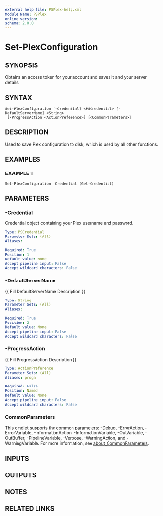 ```yaml
---
external help file: PSPlex-help.xml
Module Name: PSPlex
online version:
schema: 2.0.0
---
```


# Set-PlexConfiguration

## SYNOPSIS
Obtains an access token for your account and saves it and your server details.

## SYNTAX

```
Set-PlexConfiguration [-Credential] <PSCredential> [-DefaultServerName] <String>
 [-ProgressAction <ActionPreference>] [<CommonParameters>]
```

## DESCRIPTION
Used to save Plex configuration to disk, which is used by all other functions.

## EXAMPLES

### EXAMPLE 1
```
Set-PlexConfiguration -Credential (Get-Credential)
```

## PARAMETERS

### -Credential
Credential object containing your Plex username and password.

```yaml
Type: PSCredential
Parameter Sets: (All)
Aliases:

Required: True
Position: 1
Default value: None
Accept pipeline input: False
Accept wildcard characters: False
```

### -DefaultServerName
{{ Fill DefaultServerName Description }}

```yaml
Type: String
Parameter Sets: (All)
Aliases:

Required: True
Position: 2
Default value: None
Accept pipeline input: False
Accept wildcard characters: False
```

### -ProgressAction
{{ Fill ProgressAction Description }}

```yaml
Type: ActionPreference
Parameter Sets: (All)
Aliases: proga

Required: False
Position: Named
Default value: None
Accept pipeline input: False
Accept wildcard characters: False
```

### CommonParameters
This cmdlet supports the common parameters: -Debug, -ErrorAction, -ErrorVariable, -InformationAction, -InformationVariable, -OutVariable, -OutBuffer, -PipelineVariable, -Verbose, -WarningAction, and -WarningVariable. For more information, see [about_CommonParameters](http://go.microsoft.com/fwlink/?LinkID=113216).

## INPUTS

## OUTPUTS

## NOTES

## RELATED LINKS
